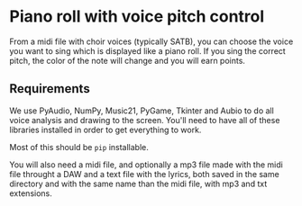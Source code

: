 # Piano roll with voice pitch control

From a midi file with choir voices (typically SATB), you can choose the voice you want to sing which is displayed like a piano roll.
If you sing the correct pitch, the color of the note will change and you will earn points.

## Requirements

We use PyAudio, NumPy, Music21, PyGame, Tkinter and Aubio to do all voice analysis and drawing to the screen. You'll need to have all of these libraries installed in order to get everything to work.

Most of this should be `pip` installable.

You will also need a midi file, and optionally a mp3 file made with the midi file throught a DAW and a text file with the lyrics, both saved in the same directory and with the same name than the midi file, with mp3 and txt extensions. 
